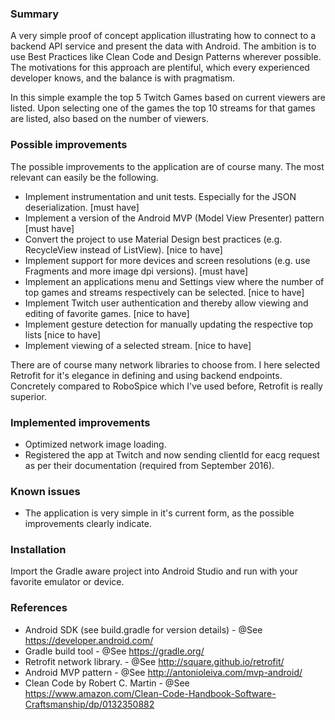 ### Summary

A very simple proof of concept application illustrating how to connect to a backend API service and present the data with Android.
The ambition is to use Best Practices like Clean Code and Design Patterns wherever possible. The motivations for this approach are plentiful, which every experienced developer knows, and the balance is with pragmatism.

In this simple example the top 5 Twitch Games based on current viewers are listed. 
Upon selecting one of the games the top 10 streams for that games are listed, also based on the number of viewers.

### Possible improvements

The possible improvements to the application are of course many. The most relevant can easily be the following.

* Implement instrumentation and unit tests. Especially for the JSON deserialization. [must have]
* Implement a version of the Android MVP (Model View Presenter) pattern [must have]
* Convert the project to use Material Design best practices (e.g. RecycleView instead of ListView). [nice to have]
* Implement support for more devices and screen resolutions (e.g. use Fragments and more image dpi versions). [must have]
* Implement an applications menu and Settings view where the number of top games and streams respectively can be selected. [nice to have]
* Implement Twitch user authentication and thereby allow viewing and editing of favorite games. [nice to have]
* Implement gesture detection for manually updating the respective top lists [nice to have]
* Implement viewing of a selected stream. [nice to have]


There are of course many network libraries to choose from. I here selected Retrofit for it's elegance in defining and using backend endpoints.
Concretely compared to RoboSpice which I've used before, Retrofit is really superior.

### Implemented improvements

* Optimized network image loading.
* Registered the app at Twitch and now sending clientId for eacg request as per their documentation (required from September 2016).

### Known issues

* The application is very simple in it's current form, as the possible improvements clearly indicate. 

### Installation

Import the Gradle aware project into Android Studio and run with your favorite emulator or device.

### References

* Android SDK (see build.gradle for version details) - @See https://developer.android.com/
* Gradle build tool - @See https://gradle.org/
* Retrofit network library. - @See http://square.github.io/retrofit/
* Android MVP pattern - @See http://antonioleiva.com/mvp-android/
* Clean Code by Robert C. Martin - @See https://www.amazon.com/Clean-Code-Handbook-Software-Craftsmanship/dp/0132350882
